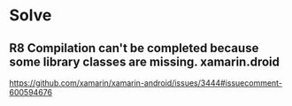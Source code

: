 # Solve

## R8 Compilation can't be completed because some library classes are missing. xamarin.droid
https://github.com/xamarin/xamarin-android/issues/3444#issuecomment-600594676
